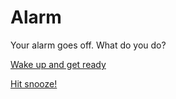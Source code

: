 # Alarm
Your alarm goes off.  What do you do?

[Wake up and get ready](situations/work.md)

[Hit snooze!](situations/fired.md)